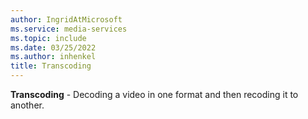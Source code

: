 ```yaml
---
author: IngridAtMicrosoft
ms.service: media-services
ms.topic: include
ms.date: 03/25/2022
ms.author: inhenkel
title: Transcoding
---
```


**Transcoding** - Decoding a video in one format and then recoding it to another.
